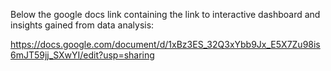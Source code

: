 Below the google docs link containing the link to interactive dashboard and insights gained from data analysis:

https://docs.google.com/document/d/1xBz3ES_32Q3xYbb9Jx_E5X7Zu98is6mJT59jj_SXwYI/edit?usp=sharing
